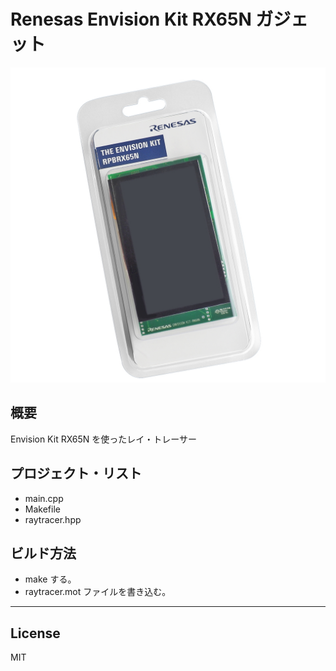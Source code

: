 Renesas Envision Kit RX65N ガジェット
=========
![R5F564ML](../RTK5RX65N.jpg)

## 概要
Envision Kit RX65N を使ったレイ・トレーサー
   
## プロジェクト・リスト
 - main.cpp
 - Makefile
 - raytracer.hpp
      
## ビルド方法
 - make する。
 - raytracer.mot ファイルを書き込む。   
   
-----
   
License
----

MIT
